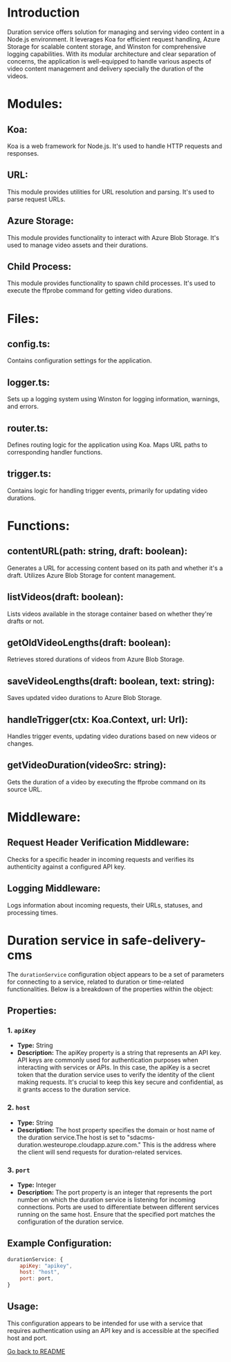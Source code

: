 # Introduction

Duration service offers solution for managing and serving video content in a Node.js environment. It leverages Koa for efficient request handling, Azure Storage for scalable content storage, and Winston for comprehensive logging capabilities. With its modular architecture and clear separation of concerns, the application is well-equipped to handle various aspects of video content management and delivery specially the duration of the videos.

# Modules:

## Koa:

Koa is a web framework for Node.js.
It's used to handle HTTP requests and responses.
## URL:

This module provides utilities for URL resolution and parsing.
It's used to parse request URLs.
## Azure Storage:

This module provides functionality to interact with Azure Blob Storage.
It's used to manage video assets and their durations.
## Child Process:

This module provides functionality to spawn child processes.
It's used to execute the ffprobe command for getting video durations.

# Files:

## config.ts:

Contains configuration settings for the application.
## logger.ts:

Sets up a logging system using Winston for logging information, warnings, and errors.
## router.ts:

Defines routing logic for the application using Koa.
Maps URL paths to corresponding handler functions.

## trigger.ts:

Contains logic for handling trigger events, primarily for updating video durations.

# Functions:

## contentURL(path: string, draft: boolean):

Generates a URL for accessing content based on its path and whether it's a draft.
Utilizes Azure Blob Storage for content management.

## listVideos(draft: boolean):

Lists videos available in the storage container based on whether they're drafts or not.

## getOldVideoLengths(draft: boolean):


Retrieves stored durations of videos from Azure Blob Storage.

## saveVideoLengths(draft: boolean, text: string):

Saves updated video durations to Azure Blob Storage.

## handleTrigger(ctx: Koa.Context, url: Url):

Handles trigger events, updating video durations based on new videos or changes.

## getVideoDuration(videoSrc: string):

Gets the duration of a video by executing the ffprobe command on its source URL.

# Middleware:

## Request Header Verification Middleware:

Checks for a specific header in incoming requests and verifies its authenticity against a configured API key.

## Logging Middleware:

Logs information about incoming requests, their URLs, statuses, and processing times.

# Duration service in safe-delivery-cms

The `durationService` configuration object appears to be a set of parameters for connecting to a service, related to duration or time-related functionalities. Below is a breakdown of the properties within the object:

## Properties:

### 1. `apiKey`
   - **Type:** String
   - **Description:** The apiKey property is a string that represents an API key. API keys are commonly used for authentication purposes when interacting with services or APIs. In this case, the apiKey is a secret token that the duration service uses to verify the identity of the client making requests. It's crucial to keep this key secure and confidential, as it grants access to the duration service.

### 2. `host`
   - **Type:** String
   - **Description:** The host property specifies the domain or host name of the duration service.The host is set to "sdacms-duration.westeurope.cloudapp.azure.com." This is the address where the client will send requests for duration-related services. 

### 3. `port`
   - **Type:** Integer
   - **Description:** The port property is an integer that represents the port number on which the duration service is listening for incoming connections. Ports are used to differentiate between different services running on the same host. Ensure that the specified port matches the configuration of the duration service.

## Example Configuration:

```javascript
durationService: {
    apiKey: "apikey",
    host: "host",
    port: port,
}
```

## Usage:

This configuration appears to be intended for use with a service that requires authentication using an API key and is accessible at the specified host and port.





[Go back to README](../README.md)







